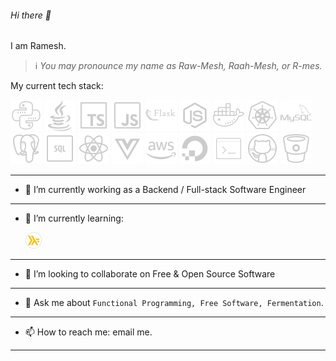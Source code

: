 ###### Hi there 🦚

I am Ramesh.
>ℹ _You may pronounce my name as Raw-Mesh, Raah-Mesh, or R-mes._

My current tech stack: 

![Python](icons/python.png) 
![Java](icons/java.png) 
![Java](icons/typescript.png) 
![Java](icons/js.png)
![Java](icons/flask.png) 
![Java](icons/node.png) 
![Java](icons/docker.png) 
![Java](icons/kube.png) 
![Java](icons/mysql.png) 
![Java](icons/postgres.png)
![Java](icons/sql.png)
![Java](icons/react.png)
![Java](icons/vue.png)
![Java](icons/aws.png)
![Java](icons/digitalocean.png)
![Java](icons/console.png)
![Java](icons/github.png)
![Java](icons/bitbucket.png)

---
- 🔭 I’m currently working as a Backend / Full-stack Software Engineer
---
- 🌱 I’m currently learning:
  
  ![Haskell](icons/haskell.png)
---
- 👯 I’m looking to collaborate on Free & Open Source Software
---
- 💬 Ask me about `Functional Programming, Free Software, Fermentation`.
---  
- 📫 How to reach me: email me.
---
